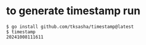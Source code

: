 # to generate timestamp run
```shell
$ go install github.com/tksasha/timestamp@latest
$ timestamp
20241008111611
```
